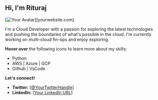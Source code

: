 ##  Hi, I'm Rituraj

[![Your Avatar](https://example.com/your-avatar.jpg)][yourwebsite.com]

I'm a Cloud Developer with a passion for exploring the latest technologies and pushing the boundaries of what's possible in the cloud. I'm currently working on multi-cloud fin-ops and enjoy exploring.

**Hover over** the following icons to learn more about my skills:

*  Python
*  AWS | Azure | GCP
*  Github | VsCode 


**Let's connect!**

* **Twitter:** [[@YourTwitterHandle](https://twitter.com/i_m_Rituraj)]
* **LinkedIn:** [[Your LinkedIn URL](https://www.linkedin.com/in/riturajreso/)]
